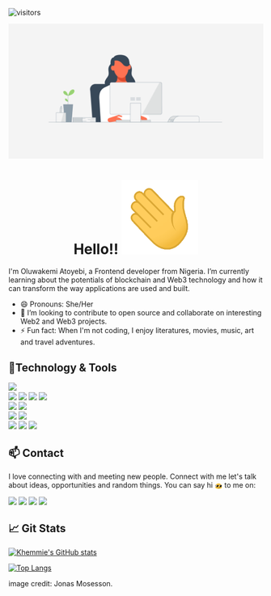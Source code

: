 ![visitors](https://visitor-badge.laobi.icu/badge?page_id=khemmie-ray.khemmie-ray)

![Banner](./assets/cover-banner.gif)

<h1 style="text-align: center;"> Hello!! <img src="assets/wave.gif" alt="" style="width: 30%;"/></h1>
I'm Oluwakemi Atoyebi, a Frontend developer from Nigeria. I’m currently learning about the potentials of blockchain and Web3 technology and how it can transform the way applications are used and built.

- 😄 Pronouns: She/Her
- 👯 I’m looking to contribute to open source and collaborate on interesting Web2 and Web3 projects.
- ⚡ Fun fact: When I'm not coding, I enjoy literatures, movies, music, art and travel adventures.

## 🔧Technology & Tools

![](https://img.shields.io/badge/Editor-VS_Code-informational?style=flat&logo=visual-studio-code&logoColor=white&color=6aa6f8)
<br>
![](https://img.shields.io/badge/Code-HTML-informational?style=flat&logo=html5&logoColor=white&color=cc338b)
![](https://img.shields.io/badge/Code-CSS-informational?style=flat&logo=css3&logoColor=white&color=6aa6f8)
![](https://img.shields.io/badge/Code-JavaScript-informational?style=flat&logo=javascript&logoColor=white&color=cc338b)
![](https://img.shields.io/badge/Code-Solidity-informational?style=flat&logo=solidity&logoColor=white&color=6aa6f8)
<br>
![](https://img.shields.io/badge/Library-React-informational?style=flat&logo=react&logoColor=white&color=6aa6f8)
![](https://img.shields.io/badge/Library-Ethers%20JS-informational?style=flat&logo=ethereum&logoColor=white&color=cc338b)
<br>
![](https://img.shields.io/badge/Framework-TailwindCSS-informational?style=flat&logo=tailwindCSS&logoColor=white&color=cc338b)
![](https://img.shields.io/badge/Framework-Bootstrap5-informational?style=flat&logo=bootstrap&logoColor=white&color=6aa6f8)
<br>
![](https://img.shields.io/badge/Tools-Github-informational?style=flat&logo=github&logoColor=white&color=6aa6f8)
![](https://img.shields.io/badge/Tools-Git-informational?style=flat&logo=git&logoColor=white&color=cc338b)
![](https://img.shields.io/badge/Tools-NPM-informational?style=flat&logo=npm&logoColor=white&color=6aa6f8)

## 📫 Contact

I love connecting with and meeting new people. Connect with me let's talk about ideas, opportunities and random things. You can say hi <img src="assets/blob-sunglasses.gif" alt="" style="width: 3%; vertical-align: middle; @media (max-width: 600px){}"> to me on:

<a href="https://www.linkedin.com/in/oluwakemi-atoyebi"><img src="https://img.shields.io/badge/Oluwakemi Atoyebi-informational?style=flat&logo=linkedin&logoColor=white&color=cc338b"></a>
<a href="https://github.com/Khemmie-Ray"><img src="https://badgen.net/badge/icon/github?icon=github&label"></a>
<a href="https://twitter.com/Haramide"><img src="https://img.shields.io/badge/@Haramide-informational?style=flat&logo=twitter&logoColor=white&color=cc338b"></a>
<a href="mailto:atokemmy@gmail.com"><img src="https://img.shields.io/badge/atokemmy@gmail.com-informational?style=flat&logo=gmail&logoColor=white&color=6aa6f8"></a>

## 📈 Git Stats

[![Khemmie's GitHub stats](https://github-readme-stats.vercel.app/api?username=Khemmie-Ray&show_icons=true&theme=dracula&hide=issues)](https://github.com/khemmie-ray/github-readme-stats)

[![Top Langs](https://github-readme-stats.vercel.app/api/top-langs/?username=khemmie-ray&layout=compact&hide=c&langs_count=6)](https://github.com/khemmie-ray/github-readme-stats)

image credit: Jonas Mosesson.
